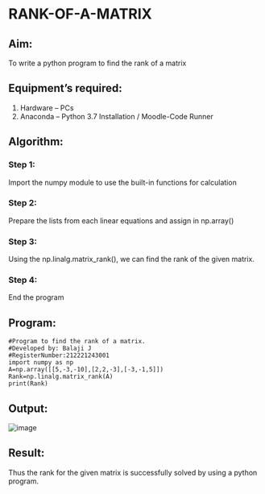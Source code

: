# RANK-OF-A-MATRIX
## Aim:
To write a python program to find the rank of a matrix
## Equipment’s required:
1. 	Hardware – PCs
2. 	Anaconda – Python 3.7 Installation / Moodle-Code Runner
## Algorithm:
### Step 1: 
Import the numpy module to use the built-in functions for calculation
### Step 2: 
Prepare the lists from each linear equations and assign in np.array()
### Step 3:
Using the np.linalg.matrix_rank(), we can find the rank of the given matrix.
### Step 4: 
End the program
## Program:
```
#Program to find the rank of a matrix.
#Developed by: Balaji J
#RegisterNumber:212221243001
import numpy as np
A=np.array([[5,-3,-10],[2,2,-3],[-3,-1,5]])
Rank=np.linalg.matrix_rank(A)
print(Rank)
```
## Output:
![image](https://github.com/Balaji-jj/RANK-OF-A-MATRIX/assets/142155013/8dcf952a-2ba3-46a7-99ba-9452475a2f2e)

## Result:
Thus the rank for the given matrix is successfully solved by  using a python program.

